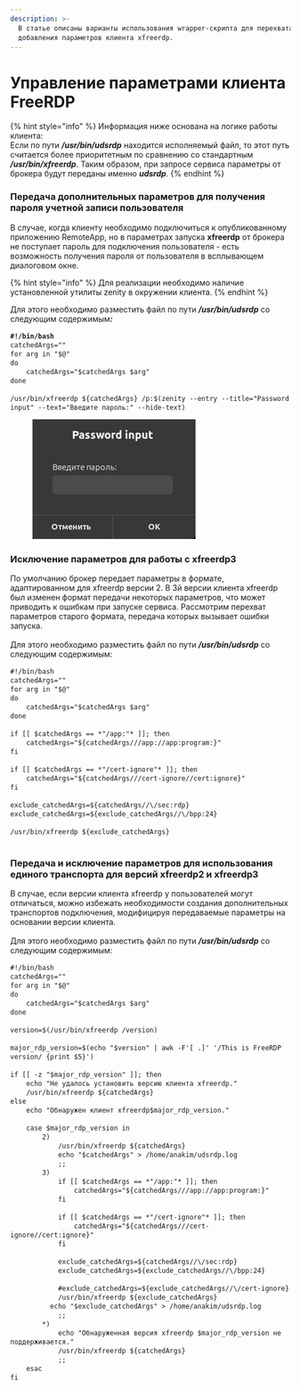 ```yaml
---
description: >-
  В статье описаны варианты использования wrapper-скрипта для перехвата и
  добавления параметров клиента xfreerdp.
---
```


# Управление параметрами клиента FreeRDP



{% hint style="info" %}
Информация ниже основана на логике работы клиента:\
Если по пути _**/usr/bin/udsrdp**_ находится исполняемый файл, то этот путь считается более приоритетным по сравнению со стандартным _**/usr/bin/xfreerdp**_. Таким образом, при запросе сервиса параметры от брокера будут переданы именно _**udsrdp**_.
{% endhint %}

### Передача дополнительных параметров для получения пароля учетной записи пользователя

В случае, когда клиенту необходимо подключиться к опубликованному приложению RemoteApp, но в параметрах запуска **xfreerdp** от брокера не поступает пароль для подключения пользователя - есть возможность получения пароля от пользователя в всплывающем диалоговом окне.

{% hint style="info" %}
Для реализации необходимо наличие установленной утилиты zenity в окружении клиента.
{% endhint %}



Для этого необходимо разместить файл по пути _**/usr/bin/udsrdp**_ со следующим содержимы&#x43C;_**:**_

<pre><code><strong>#!/bin/bash
</strong>catchedArgs=""
for arg in "$@"
do
    catchedArgs="$catchedArgs $arg"
done

/usr/bin/xfreerdp ${catchedArgs} /p:$(zenity --entry --title="Password input" --text="Введите пароль:" --hide-text)
</code></pre>

<figure><img src="../../../.gitbook/assets/image (34) (2).png" alt=""><figcaption></figcaption></figure>

### Исключение параметров для работы с xfreerdp3

По умолчанию брокер передает параметры в формате, адаптированном для xfreerdp версии 2. В 3й версии клиента xfreerdp был изменен формат передачи некоторых параметров, что может приводить к ошибкам при запуске сервиса. Рассмотрим перехват параметров старого формата, передача которых вызывает ошибки запуска.\
\
Для этого необходимо разместить файл по пути _**/usr/bin/udsrdp**_ со следующим содержимым:

```
#!/bin/bash
catchedArgs=""
for arg in "$@"
do
    catchedArgs="$catchedArgs $arg"
done

if [[ $catchedArgs == *"/app:"* ]]; then
    catchedArgs="${catchedArgs///app://app:program:}"
fi

if [[ $catchedArgs == *"/cert-ignore"* ]]; then
    catchedArgs="${catchedArgs///cert-ignore//cert:ignore}"
fi

exclude_catchedArgs=${catchedArgs//\/sec:rdp}
exclude_catchedArgs=${exclude_catchedArgs//\/bpp:24}

/usr/bin/xfreerdp ${exclude_catchedArgs}


```

### Передача и исключение параметров для использования единого транспорта для версий xfreerdp2 и xfreerdp3

В случае, если версии клиента xfreerdp у пользователей могут отличаться, можно избежать необходимости создания дополнительных транспортов подключения, модифицируя передаваемые параметры на основании версии клиента.\
\
Для этого необходимо разместить файл по пути _**/usr/bin/udsrdp**_ со следующим содержимым:

```
#!/bin/bash
catchedArgs=""
for arg in "$@"
do
    catchedArgs="$catchedArgs $arg"
done

version=$(/usr/bin/xfreerdp /version)

major_rdp_version=$(echo "$version" | awk -F'[ .]' '/This is FreeRDP version/ {print $5}')

if [[ -z "$major_rdp_version" ]]; then
    echo "Не удалось установить версию клиента xfreerdp."
    /usr/bin/xfreerdp ${catchedArgs}
else
    echo "Обнаружен клиент xfreerdp$major_rdp_version."

    case $major_rdp_version in
        2)
            /usr/bin/xfreerdp ${catchedArgs}
            echo "$catchedArgs" > /home/anakim/udsrdp.log
            ;;
        3)
            if [[ $catchedArgs == *"/app:"* ]]; then
                catchedArgs="${catchedArgs///app://app:program:}"
            fi

            if [[ $catchedArgs == *"/cert-ignore"* ]]; then
                catchedArgs="${catchedArgs///cert-ignore//cert:ignore}"
            fi

            exclude_catchedArgs=${catchedArgs//\/sec:rdp}
            exclude_catchedArgs=${exclude_catchedArgs//\/bpp:24}

            #exclude_catchedArgs=${exclude_catchedArgs//\/cert-ignore}
            /usr/bin/xfreerdp ${exclude_catchedArgs}
          echo "$exclude_catchedArgs" > /home/anakim/udsrdp.log
            ;;
        *)
            echo "Обнаруженная версия xfreerdp $major_rdp_version не поддерживается."
            /usr/bin/xfreerdp ${catchedArgs}
            ;;
    esac
fi
```
